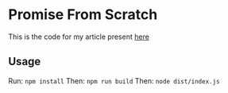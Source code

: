 # Promise From Scratch

This is the code for my article present [here](https://dev.to/khaosdoctor/construindo-uma-promise-do-zero-4ndp)

## Usage

Run: `npm install`
Then: `npm run build`
Then: `node dist/index.js`
